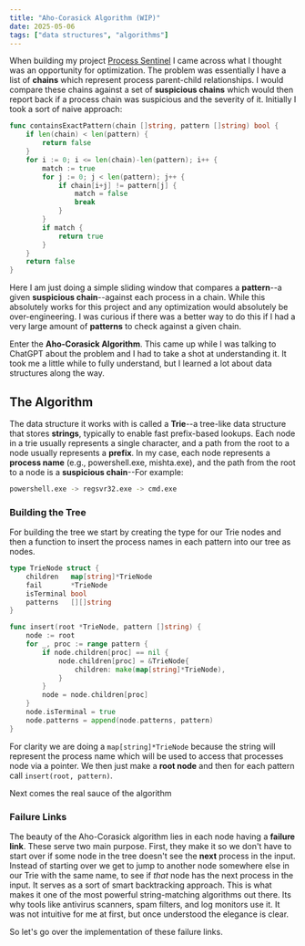 ```yaml
---
title: "Aho-Corasick Algorithm (WIP)"
date: 2025-05-06
tags: ["data structures", "algorithms"]
---
```


When building my project [Process Sentinel](../../projects/process-sentinel) I came across what I thought was an opportunity for optimization. The problem was essentially I have a list of **chains** which represent process parent-child relationships. I would compare these chains against a set of **suspicious chains** which would then report back if a process chain was suspicious and the severity of it. Initially I took a sort of naive approach:
```go
func containsExactPattern(chain []string, pattern []string) bool {
	if len(chain) < len(pattern) {
		return false
	}
	for i := 0; i <= len(chain)-len(pattern); i++ {
		match := true
		for j := 0; j < len(pattern); j++ {
			if chain[i+j] != pattern[j] {
				match = false
				break
			}
		}
		if match {
			return true
		}
	}
	return false
}
```
Here I am just doing a simple sliding window that compares a **pattern**--a given **suspicious chain**--against each process in a chain. While this absolutely works for this project and any optimization would absolutely be over-engineering. I was curious if there was a better way to do this if I had a very large amount of **patterns** to check against a given chain. 

Enter the **Aho-Corasick Algorithm**. This came up while I was talking to ChatGPT about the problem and I had to take a shot at understanding it. It took me a little while to fully understand, but I learned a lot about data structures along the way.

## The Algorithm

The data structure it works with is called a **Trie**--a tree-like data structure that stores **strings**, typically to enable fast prefix-based lookups. Each node in a trie usually represents a single character, and a path from the root to a node usually represents a **prefix**. In my case, each node represents a **process name** (e.g., powershell.exe, mishta.exe), and the path from the root to a node is a **suspicious chain**--For example:
```bash
powershell.exe -> regsvr32.exe -> cmd.exe
```

### Building the Tree

For building the tree we start by creating the type for our Trie nodes and then a function to insert the process names in each pattern into our tree as nodes.
```go
type TrieNode struct {
	children   map[string]*TrieNode
	fail       *TrieNode
	isTerminal bool
	patterns   [][]string
}

func insert(root *TrieNode, pattern []string) {
	node := root
	for _, proc := range pattern {
		if node.children[proc] == nil {
			node.children[proc] = &TrieNode{
				children: make(map[string]*TrieNode),
			}
		}
		node = node.children[proc]
	}
	node.isTerminal = true
	node.patterns = append(node.patterns, pattern)
}

```
For clarity we are doing a `map[string]*TrieNode` because the string will represent the process name which will be used to access that processes node via a pointer. We then just make a **root node** and then for each pattern call `insert(root, pattern)`.

Next comes the real sauce of the algorithm

### Failure Links

 The beauty of the Aho-Corasick algorithm lies in each node having a **failure link**. These serve two main purpose. First, they make it so we don't have to start over if some node in the tree doesn't see the **next** process in the input. Instead of starting over we get to jump to another node somewhere else in our Trie with the same name, to see if *that* node has the next process in the input. It serves as a sort of smart backtracking approach. This is what makes it one of the most powerful string-matching algorithms out there. Its why tools like antivirus scanners, spam filters, and log monitors use it. It was not intuitive for me at first, but once understood the elegance is clear.

 So let's go over the implementation of these failure links.